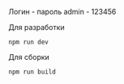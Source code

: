 Логин - пароль
admin - 123456


Для разработки
```
npm run dev
```

Для сборки 
```
npm run build
```